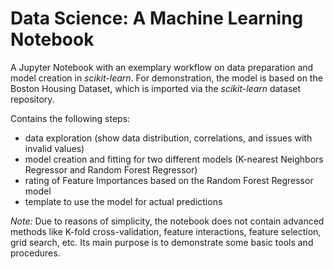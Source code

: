 # Data Science: A Machine Learning Notebook
A Jupyter Notebook with an exemplary workflow on data preparation and model creation in *scikit-learn*. For demonstration, the model is based on the Boston Housing Dataset, which is imported via the *scikit-learn* dataset repository.

Contains the following steps:
- data exploration (show data distribution, correlations, and issues with invalid values)
- model creation and fitting for two different models (K-nearest Neighbors Regressor and Random Forest Regressor)
- rating of Feature Importances based on the Random Forest Regressor model
- template to use the model for actual predictions

*Note:* Due to reasons of simplicity, the notebook does not contain advanced methods like K-fold cross-validation, feature interactions, feature selection, grid search, etc. Its main purpose is to demonstrate some basic tools and procedures.

